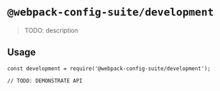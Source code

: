 # `@webpack-config-suite/development`

> TODO: description

## Usage

```
const development = require('@webpack-config-suite/development');

// TODO: DEMONSTRATE API
```
